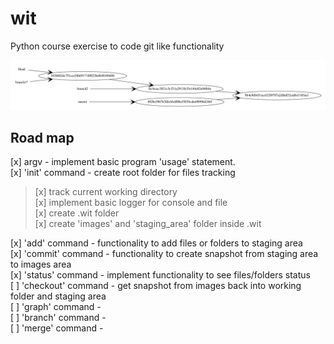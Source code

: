 # wit

Python course exercise to code git like functionality

![wit graph](./resources/graph.png)

## Road map

[x] argv - implement basic program 'usage' statement. </br>
[x] 'init' command - create root folder for files tracking </br>

<blockquote>
    [x] track current working directory </br>
    [x] implement basic logger for console and file </br>
    [x] create .wit folder </br>
    [x] create 'images' and 'staging_area' folder inside .wit </br>
</blockquote>
[x] 'add' command - functionality to add files or folders to staging area </br>
[x] 'commit' command - functionality to create snapshot from staging area to images area </br>
[x] 'status' command - implement functionality to see files/folders status </br>
[ ] 'checkout' command - get snapshot from images back into working folder and staging area </br>
[ ] 'graph' command - </br>
[ ] 'branch' command - </br>
[ ] 'merge' command - </br>
